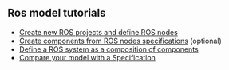 ## Ros model tutorials

* [Create new ROS projects and define ROS nodes](NewProject.md)
* [Create components from ROS nodes specifications](NewComponent.md) (optional)
* [Define a ROS system as a composition of components](NewSystem.md)
* [Compare your model with a Specification](CompareSpec.md)

